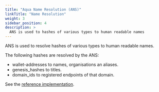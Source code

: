 ```yaml
---
title: "Aqua Name Resolution (ANS)"
linkTitle: "Name Resolution"
weight: 3
sidebar_position: 4
description: >
  ANS is used to hashes of various types to human readable names
---
```


ANS is used to resolve hashes of various types to human readable names.

The following hashes are resolved by the ANS:
* wallet-addresses to names, organisations an aliases.
* genesis_hashes to titles.
* domain_ids to registered endpoints of that domain.

See the [reference implementation](https://github.com/inblockio/aqua-verifier-webextension/blob/main/src/name_resolver.ts).
